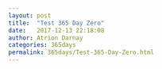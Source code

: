 ```yaml
---
layout: post  
title:  "Test 365 Day Zero"  
date:   2017-12-13 22:18:08  
author: Atrion Darnay  
categories: 365days
permalink: 365days/Test-365-Day-Zero.html  
---
```

